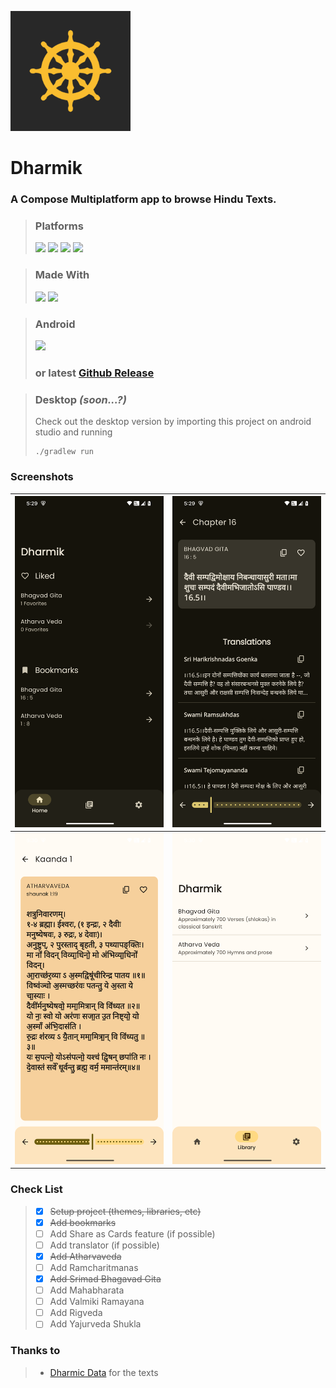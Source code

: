 ![](fastlane/metadata/android/en-US/images/icon-192-maskable.png)

# Dharmik

### A Compose Multiplatform app to browse Hindu Texts.

> ### Platforms
> [<img src="https://ziadoua.github.io/m3-Markdown-Badges/badges/Android/android2.svg">]()
> [<img src="https://ziadoua.github.io/m3-Markdown-Badges/badges/Windows/windows2.svg">]()
> [<img src="https://ziadoua.github.io/m3-Markdown-Badges/badges/macOS/macos3.svg">]()
> [<img src="https://ziadoua.github.io/m3-Markdown-Badges/badges/Linux/linux2.svg">]()

> ### Made With
> [<img src="https://ziadoua.github.io/m3-Markdown-Badges/badges/AndroidStudio/androidstudio2.svg">]()
> [<img src="https://ziadoua.github.io/m3-Markdown-Badges/badges/Kotlin/kotlin1.svg">]()

> ### Android
> <a href="https://apt.izzysoft.de/packages/com.shub39.dharmik/latest"><img src="https://gitlab.com/IzzyOnDroid/repo/-/raw/master/assets/IzzyOnDroid.png" height="80"></a>
> ### or latest [Github Release](https://github.com/shub39/Dharmik/releases)

> ### Desktop *(soon...?)*
> Check out the desktop version by importing this project on android studio and running 
> ```shell
> ./gradlew run
> ```

### Screenshots
| ![1](fastlane/metadata/android/en-US/images/phoneScreenshots/1.png) | ![2](fastlane/metadata/android/en-US/images/phoneScreenshots/2.png) |
|:-------------------------------------------------------------------:|:-------------------------------------------------------------------:|
| ![3](fastlane/metadata/android/en-US/images/phoneScreenshots/3.png) | ![6](fastlane/metadata/android/en-US/images/phoneScreenshots/4.png) |

### Check List
> - [x] ~~Setup project (themes, libraries, etc)~~
> - [x] ~~Add bookmarks~~
> - [ ] Add Share as Cards feature (if possible)
> - [ ] Add translator (if possible)
> - [x] ~~Add Atharvaveda~~
> - [ ] Add Ramcharitmanas
> - [x] ~~Add Srimad Bhagavad Gita~~
> - [ ] Add Mahabharata
> - [ ] Add Valmiki Ramayana
> - [ ] Add Rigveda
> - [ ] Add Yajurveda Shukla

### Thanks to
> - [Dharmic Data](https://github.com/bhavykhatri/DharmicData) for the texts
